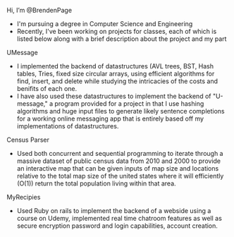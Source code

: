 Hi, I’m @BrendenPage
- I'm pursuing a degree in Computer Science and Engineering
- Recently, I've been working on projects for classes, each of which is listed below along with a brief description about the project and my part

UMessage
- I implemented the backend of datastructures (AVL trees, BST, Hash tables, Tries, fixed size circular arrays, using efficient algorithms
  for find, insert, and delete while studying the intricacies of the costs and benifits of each one.
- I have also used these datastructures to implement the backend of "U-message," a program provided for a project in that I use hashing algorithms and huge input
  files to generate likely sentence completions for a working online messaging app that is entirely based off my implementations of datastructures.

Census Parser
- Used both concurrent and sequential programming to iterate through a massive dataset of public census data from 2010 and 2000 to provide an interactive map
  that can be given inputs of map size and locations relative to the total map size of the united states where it will efficiently (O(1)) return the total population
  living within that area.

MyRecipies
- Used Ruby on rails to implement the backend of a webside using a course on Udemy, implemented real time chatroom features as well as secure encryption password
  and login capabilities, account creation.

